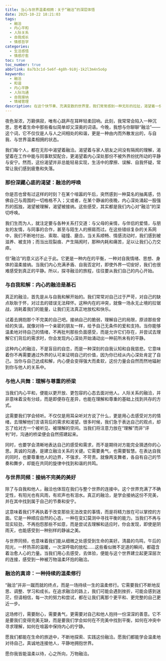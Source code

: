 ```yaml
---
title: 当心与世界温柔相拥：关于“融洽”的深层体悟
date: 2025-10-22 18:21:03
tags:
  - 融洽
  - 内心平和
  - 人际关系
  - 自我成长
  - 情感哲学
categories:
  - 生活感悟
  - 情感疗愈
toc: true
toc_number: true
abbrlink: 8a7b3c1d-5e6f-4g8h-9i0j-1k2l3m4n5o6p
keywords:
  - 融洽
  - 和谐
  - 内心平静
  - 人际沟通
  - 自我接纳
  - 情绪管理
description: 在这个快节奏、充满变数的世界里，我们常常感到一种无形的拉扯，渴望着一份深沉的宁静与和谐。这份渴望，或许就是对“融洽”的本能追寻。它不仅仅是与他人相处时的和睦，更是我们内心深处与自我、与周遭世界达成的一种温柔共鸣。今天，我想与你一同探寻这份融洽的真谛，感受它如何抚慰我们的灵魂，指引我们走向更丰盛、更平和的生命旅程。
---
```


夜色渐浓，万籁俱寂，唯有心跳声在耳畔轻柔回响。此刻，我常常会陷入一种沉思，思考着生命中那些看似简单却又深奥的词语。今晚，我想与你聊聊“融洽”——这个词，它不仅仅是人与人之间相处的和谐，更是一种由内而外散发出的，与自我、与世界温柔相拥的状态。

我们每个人，都在无形中渴望着融洽。渴望着与家人朋友之间没有隔阂的理解，渴望着在工作中能与同事默契配合，更渴望着内心深处那份不被外界纷扰所动的平静与安宁。然而，这份渴望并非总能轻易实现，生活中的摩擦、误解、自我怀疑，常常让我们感到疲惫和失落。

### 那份深藏心底的渴望：融洽的呼唤

你是否也曾有过这样的时刻？在某个喧嚣的午后，突然感到一种莫名的抽离感，仿佛自己与周围的一切格格不入；又或者，在某个静谧的夜晚，内心深处涌起一股强烈的孤独，渴望被理解，渴望被接纳。这些感受，其实都是我们内心对“融洽”的深切呼唤。

我们生而为人，就注定要与各种关系打交道：与父母的亲情，与伴侣的爱情，与朋友的友情，与同事的合作，甚至与陌生人的擦肩而过。在这些错综复杂的关系网中，我们不断地付出、索取、碰撞、磨合。当关系顺畅、情感流动时，我们感到被滋养、被支持；而当出现裂痕、产生隔阂时，那种内耗和痛苦，足以让我们心力交瘁。

但“融洽”的意义远不止于此。它更是一种内在的平衡，一种对自我情绪、思想、身体的温柔接纳。当我们内心充满矛盾、自我否定时，即使外界一切安好，我们也很难感受到真正的平静。所以，探寻融洽的旅程，往往要从我们自己的内心开始。

### 与自我和解：内心的融洽是基石

真正的融洽，首先是从与自我和解开始的。我们常常对自己过于严苛，对自己的缺点耿耿于怀，对过去的错误无法释怀。这种内在的冲突，就像一场永无止境的拉锯战，消耗着我们的能量，让我们无法真正地放松和快乐。

试着去拥抱那个不完美的自己吧。接纳自己的脆弱，理解自己的局限，原谅那些曾经的失误。就像对待一个亲密的朋友一样，给予自己无条件的爱和支持。当你能够温柔地对待自己的情绪，不再批判那些负面感受，而是允许它们存在，并尝试去理解它们背后的需求时，你会发现内心深处开始涌动出一种前所未有的平静。

这种内心的融洽，不是盲目的自恋，而是一种深刻的自我认知和自我慈悲。它意味着你不再需要通过外界的认可来证明自己的价值，因为你已经从内心深处肯定了自己。当你与自己达成和解，内心便会变得强大而柔软，这份力量会自然而然地辐射到你与他人的关系中。

### 与他人共舞：理解与尊重的桥梁

当我们内心平和，便能以更开放、更包容的心态去面对他人。人际关系的融洽，并非意味着没有分歧，而是即便存在差异，也能在理解和尊重的基础上找到共存的方式。

这需要我们学会倾听。不仅仅是用耳朵听对方说了什么，更是用心去感受对方的情绪，去理解他们言语背后的需求和渴望。很多时候，我们急于表达自己的观点，却忘了给对方一个被听见、被理解的空间。当我们将注意力放在“理解”而非“评判”时，沟通的桥梁便会自然搭建起来。

同时，也要学会清晰地表达自己的感受和需求，而不是期待对方能完全猜透你的心思。真诚的沟通，是建立融洽关系的关键。它需要勇气，也需要智慧。在表达自我的同时，也要尊重他人的边界，不强求，不苛责。就像两支舞者，各自有自己的节奏和舞步，却能在共同的旋律中找到和谐的共鸣。

### 与世界同频：接纳不完美的美好

除了与自我和他人，融洽也体现在我们与整个世界的连接中。这个世界充满了不确定性，有阳光也有风雨，有欢声也有泪水。真正的融洽，是学会接纳这份不完美，并在其中找到属于自己的节奏和安宁。

这意味着我们不再执着于改变那些无法改变的事情，而是将精力放在可以掌控的方面。它是一种顺应自然的心态，一种在变幻莫测中寻找平衡的能力。当我们不再与现实较劲，不再抱怨那些不如意，而是尝试去理解和适应时，你会发现，即使是阴雨天，也能感受到一种别样的静谧之美。

与世界同频，也意味着我们能从细微之处感受到生命的美好。清晨的鸟鸣，午后的阳光，一杯热茶的温暖，一次深呼吸的放松……这些看似微不足道的瞬间，都蕴含着治愈人心的力量。当我们用心去感受，去体验，便能与这个世界建立起更深层次的连接，感受到一种被万物温柔环抱的融洽。

### 融洽的真谛：一种持续的温柔修行

“融洽”并非一蹴而就的终点，而是一场持续一生的温柔修行。它需要我们不断地反思、调整、学习和成长。在追求融洽的路上，我们可能会遇到挫折，可能会感到迷茫，但请相信，每一次的努力和尝试，都在让我们离那个更平和、更完整的自己更近一步。

这场修行，需要耐心，需要勇气，更需要对自己和他人抱持一份深深的善意。它不是要我们变得完美无缺，而是要我们学会如何在不完美中找到平衡，如何在冲突中寻求理解，如何在喧嚣中保持内心的宁静。

愿我们都能在生命的旅途中，不断地探索、实践这份融洽。愿我们都能学会温柔地对待自己，真诚地连接他人，平静地拥抱世界。

愿你我皆能温柔以待，心之所向，万物融洽。